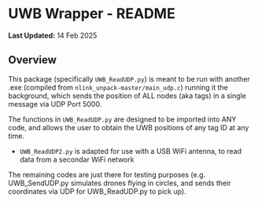 # UWB Wrapper - README

**Last Updated:** 14 Feb 2025

## Overview

This package (specifically `UWB_ReadUDP.py`) is meant to be run with another .exe (compiled from `nlink_unpack-master/main_udp.c`) running it the background, which sends the position of ALL nodes (aka tags) in a single message via UDP Port 5000.

The functions in `UWB_ReadUDP.py` are designed to be imported into ANY code, and allows the user to obtain the UWB positions of any tag ID at any time.

- `UWB_ReadUDP2.py` is adapted for use with a USB WiFi antenna, to read data from a secondar WiFi network

The remaining codes are just there for testing purposes (e.g. UWB_SendUDP.py simulates drones flying in circles, and sends their coordinates via UDP for UWB_ReadUDP.py to pick up). 